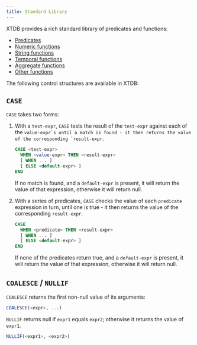 ```yaml
---
title: Standard Library
---
```


XTDB provides a rich standard library of predicates and functions:

- [Predicates](/reference/main/stdlib/predicates)
- [Numeric functions](/reference/main/stdlib/numeric)
- [String functions](/reference/main/stdlib/string)
- [Temporal functions](/reference/main/stdlib/temporal)
- [Aggregate functions](/reference/main/stdlib/aggregates)
- [Other functions](/reference/main/stdlib/other)

The following control structures are available in XTDB:

## `CASE`

`CASE` takes two forms:

1. With a `test-expr`, `CASE` tests the result of the `test-expr` against each of the `` value-expr`s until a match is found - it then returns the value of the corresponding `result-expr ``.

    ``` sql
    CASE <test-expr>
      WHEN <value-expr> THEN <result-expr>
      [ WHEN ... ]
      [ ELSE <default-expr> ]
    END
    ```

    If no match is found, and a `default-expr` is present, it will
    return the value of that expression, otherwise it will return null.

2. With a series of predicates, `CASE` checks the value of each `predicate` expression in turn, until one is true - it then returns the value of the corresponding `result-expr`.

    ``` sql
    CASE
      WHEN <predicate> THEN <result-expr>
      [ WHEN ... ]
      [ ELSE <default-expr> ]
    END
    ```

    If none of the predicates return true, and a `default-expr` is
    present, it will return the value of that expression, otherwise it
    will return null.

## `COALESCE` / `NULLIF`

`COALESCE` returns the first non-null value of its arguments:

``` sql
COALESCE(<expr>, ...)
```

`NULLIF` returns null if `expr1` equals `expr2`; otherwise it returns the value of `expr1`.

``` sql
NULLIF(<expr1>, <expr2>)
```
